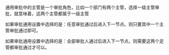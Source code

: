 通用审批中的主管是一个审批角色，比如一个部门有两个主管，选择一级主管审批，就意味着，这两个主管都属于一级主管

如果审批通用设置中选择的是：任意审批通过后进入下一节点。则只要其中一个主管审批通过即可。

如果审批通用设置中选择的是：全部审批人通过后进入下一节点。则需要这两个足管都审批通过才可以。

